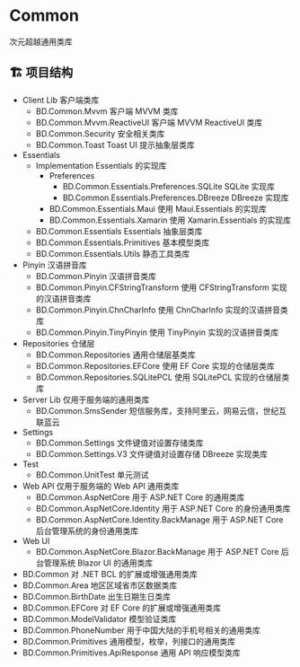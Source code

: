 # Common
次元超越通用类库

## 🏗️ 项目结构
- Client Lib 客户端类库
	- BD.Common.Mvvm 客户端 MVVM 类库
	- BD.Common.Mvvm.ReactiveUI 客户端 MVVM ReactiveUI 类库
	- BD.Common.Security 安全相关类库
	- BD.Common.Toast Toast UI 提示抽象层类库
- Essentials
	- Implementation Essentials 的实现库
		- Preferences
			- BD.Common.Essentials.Preferences.SQLite SQLite 实现库
			- BD.Common.Essentials.Preferences.DBreeze DBreeze 实现库
		- BD.Common.Essentials.Maui 使用 Maui.Essentials 的实现库
		- BD.Common.Essentials.Xamarin 使用 Xamarin.Essentials 的实现库
	- BD.Common.Essentials Essentials 抽象层类库
	- BD.Common.Essentials.Primitives 基本模型类库
	- BD.Common.Essentials.Utils 静态工具类库
- Pinyin 汉语拼音库
	- BD.Common.Pinyin 汉语拼音类库
	- BD.Common.Pinyin.CFStringTransform 使用 CFStringTransform 实现的汉语拼音类库
	- BD.Common.Pinyin.ChnCharInfo 使用 ChnCharInfo 实现的汉语拼音类库
	- BD.Common.Pinyin.TinyPinyin 使用 TinyPinyin 实现的汉语拼音类库
- Repositories 仓储层
	- BD.Common.Repositories 通用仓储层基类库
	- BD.Common.Repositories.EFCore 使用 EF Core 实现的仓储层类库
	- BD.Common.Repositories.SQLitePCL 使用 SQLitePCL 实现的仓储层类库
- Server Lib 仅用于服务端的通用类库
	- BD.Common.SmsSender 短信服务库，支持阿里云，网易云信，世纪互联蓝云
- Settings
	- BD.Common.Settings 文件键值对设置存储类库
	- BD.Common.Settings.V3 文件键值对设置存储 DBreeze 实现类库
- Test
	- BD.Common.UnitTest 单元测试
- Web API 仅用于服务端的 Web API 通用类库
	- BD.Common.AspNetCore 用于 ASP.NET Core 的通用类库
	- BD.Common.AspNetCore.Identity 用于 ASP.NET Core 的身份通用类库
	- BD.Common.AspNetCore.Identity.BackManage 用于 ASP.NET Core 后台管理系统的身份通用类库
- Web UI
	- BD.Common.AspNetCore.Blazor.BackManage 用于 ASP.NET Core 后台管理系统 Blazor UI 的通用类库
- BD.Common 对 .NET BCL 的扩展或增强通用类库
- BD.Common.Area 地区区域省市区数据类库
- BD.Common.BirthDate 出生日期生日类库
- BD.Common.EFCore 对 EF Core 的扩展或增强通用类库
- BD.Common.ModelValidator 模型验证类库
- BD.Common.PhoneNumber 用于中国大陆的手机号相关的通用类库
- BD.Common.Primitives 通用模型，枚举，列接口的通用类库
- BD.Common.Primitives.ApiResponse 通用 API 响应模型类库